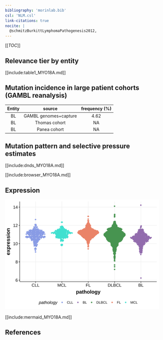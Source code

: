 ```yaml
---
bibliography: 'morinlab.bib'
csl: 'NLM.csl'
link-citations: true
nocite: |
  @schmitzBurkittLymphomaPathogenesis2012, 
---
```

[[_TOC_]]


## Relevance tier by entity

[[include:table1_MYO18A.md]]

## Mutation incidence in large patient cohorts (GAMBL reanalysis)

|Entity|source               |frequency (%)|
|:------:|:---------------------:|:-------------:|
|BL    |GAMBL genomes+capture|4.62         |
|BL    |Thomas cohort        |  NA         |
|BL    |Panea cohort         |  NA         |

## Mutation pattern and selective pressure estimates

[[include:dnds_MYO18A.md]]




[[include:browser_MYO18A.md]]

## Expression
![](images/gene_expression/MYO18A_by_pathology.svg)

[[include:mermaid_MYO18A.md]]

## References

<!-- ORIGIN: schmitzBurkittLymphomaPathogenesis2012 -->
<!-- BL: schmitzBurkittLymphomaPathogenesis2012 -->

